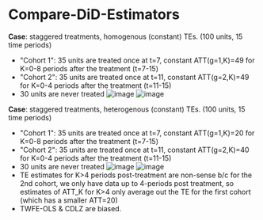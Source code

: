 # Compare-DiD-Estimators

**Case**: staggered treatments, homogenous (constant) TEs. (100 units, 15 time periods)
- "Cohort 1": 35 units are treated once at t=7,  constant ATT(g=1,K)=49 for K=0-8 periods after the treatment (t=7-15)
- "Cohort 2": 35 units are treated once at t=11, constant ATT(g=2,K)=49 for K=0-4 periods after the treatment (t=11-15)
- 30 units are never treated
![image](https://user-images.githubusercontent.com/7883904/154598476-5d299307-df4b-4d43-a16e-8d2e41afa93e.png)
![image](https://user-images.githubusercontent.com/7883904/154598584-d81ba073-ae4d-40f0-b43e-5bd4930679b2.png)


**Case**: staggered treatments, heterogenous (constant) TEs. (100 units, 15 time periods)
- "Cohort 1": 35 units are treated once at t=7,  constant ATT(g=1,K)=20 for K=0-8 periods after the treatment (t=7-15)
- "Cohort 2": 35 units are treated once at t=11, constant ATT(g=2,K)=40 for K=0-4 periods after the treatment (t=11-15)
- 30 units are never treated
![image](https://user-images.githubusercontent.com/7883904/154596389-2156dde9-ea30-4a67-b57e-4b11ec6fe271.png)
![image](https://user-images.githubusercontent.com/7883904/154597194-c0cdf7e7-8497-4068-8655-cd8e14e8068b.png)
- TE estimates for K>4 periods post-treatment are non-sense b/c for the 2nd cohort, we only have data up to 4-periods post treatment, so estimates of ATT_K for K>4 only average out the TE for the first cohort (which has a smaller ATT=20)
- TWFE-OLS & CDLZ are biased. 

